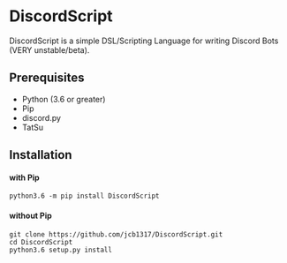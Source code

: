 # DiscordScript
DiscordScript is a simple DSL/Scripting Language for writing Discord Bots (VERY unstable/beta).
## Prerequisites
* Python (3.6 or greater)
* Pip
* discord.py
* TatSu
## Installation
#### with Pip
```
python3.6 -m pip install DiscordScript
```
#### without Pip
```
git clone https://github.com/jcb1317/DiscordScript.git
cd DiscordScript
python3.6 setup.py install
```
